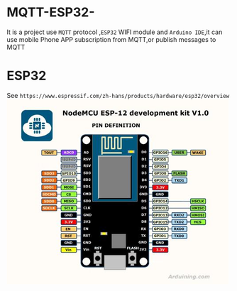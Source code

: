 # MQTT-ESP32-
It is a project use `MQTT` protocol ,`ESP32` WIFI module and `Arduino IDE`,it can use mobile Phone APP subscription from MQTT,or publish messages to MQTT 
# ESP32
See `https://www.espressif.com/zh-hans/products/hardware/esp32/overview`
  ![](https://github.com/Adamsf1/MQTT-ESP32-/blob/master/esp32.jpg)
